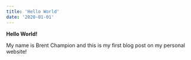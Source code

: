 ```yaml
---
title: 'Hello World'
date: '2020-01-01'
---
```


**Hello World!**

My name is Brent Champion and this is my first blog post on my personal website!
